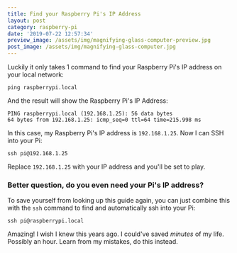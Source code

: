```yaml
---
title: Find your Raspberry Pi's IP Address
layout: post
category: raspberry-pi
date: '2019-07-22 12:57:34'
preview_image: /assets/img/magnifying-glass-computer-preview.jpg
post_image: /assets/img/magnifying-glass-computer.jpg
---
```


Luckily it only takes 1 command to find your Raspberry Pi's IP address on your local network:

```
ping raspberrypi.local
```

And the result will show the Raspberry Pi's IP Address:

```
PING raspberrypi.local (192.168.1.25): 56 data bytes
64 bytes from 192.168.1.25: icmp_seq=0 ttl=64 time=215.998 ms
```

In this case, my Raspberry Pi's IP address is `192.168.1.25`. Now I can SSH into your Pi:

```
ssh pi@192.168.1.25
```

Replace `192.168.1.25` with your IP address and you'll be set to play.

### Better question, do you even need your Pi's IP address?

To save yourself from looking up this guide again, you can just combine this with the `ssh` command to find and automatically ssh into your Pi:

```
ssh pi@raspberrypi.local
```

Amazing! I wish I knew this years ago. I could've saved _minutes_ of my life. Possibly an hour. Learn from my mistakes, do this instead.
